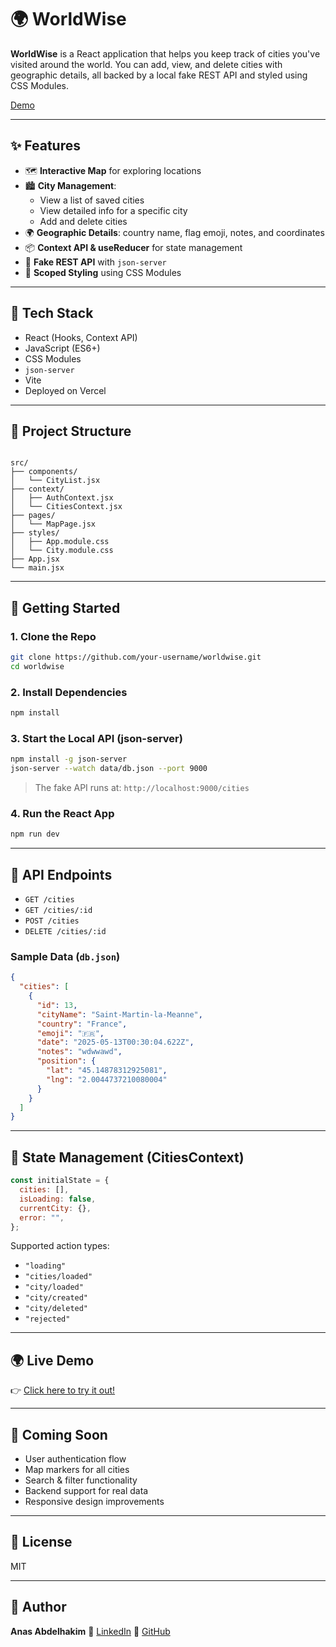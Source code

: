 
# 🌍 WorldWise

**WorldWise** is a React application that helps you keep track of cities you've visited around the world. You can add, view, and delete cities with geographic details, all backed by a local fake REST API and styled using CSS Modules.

[Demo](https://world-wise-three-rho.vercel.app/)

---

## ✨ Features

- 🗺️ **Interactive Map** for exploring locations
- 🏙️ **City Management**:
  - View a list of saved cities
  - View detailed info for a specific city
  - Add and delete cities
- 🌍 **Geographic Details**: country name, flag emoji, notes, and coordinates
- 📦 **Context API & useReducer** for state management
- 🔄 **Fake REST API** with `json-server`
- 🎨 **Scoped Styling** using CSS Modules

---

## 🧱 Tech Stack

- React (Hooks, Context API)
- JavaScript (ES6+)
- CSS Modules
- `json-server`
- Vite
- Deployed on Vercel

---

## 📁 Project Structure

```

src/
├── components/
│   └── CityList.jsx
├── context/
│   ├── AuthContext.jsx
│   └── CitiesContext.jsx
├── pages/
│   └── MapPage.jsx
├── styles/
│   ├── App.module.css
│   └── City.module.css
├── App.jsx
└── main.jsx

````

---

## 🚀 Getting Started

### 1. Clone the Repo

```bash
git clone https://github.com/your-username/worldwise.git
cd worldwise
````

### 2. Install Dependencies

```bash
npm install
```

### 3. Start the Local API (json-server)

```bash
npm install -g json-server
json-server --watch data/db.json --port 9000
```

> The fake API runs at: `http://localhost:9000/cities`

### 4. Run the React App

```bash
npm run dev
```

---

## 📡 API Endpoints

* `GET /cities`
* `GET /cities/:id`
* `POST /cities`
* `DELETE /cities/:id`

### Sample Data (`db.json`)

```json
{
  "cities": [
    {
      "id": 13,
      "cityName": "Saint-Martin-la-Meanne",
      "country": "France",
      "emoji": "🇫🇷",
      "date": "2025-05-13T00:30:04.622Z",
      "notes": "wdwwawd",
      "position": {
        "lat": "45.14878312925081",
        "lng": "2.0044737210080004"
      }
    }
  ]
}
```

---

## 🧠 State Management (CitiesContext)

```js
const initialState = {
  cities: [],
  isLoading: false,
  currentCity: {},
  error: "",
};
```

Supported action types:

* `"loading"`
* `"cities/loaded"`
* `"city/loaded"`
* `"city/created"`
* `"city/deleted"`
* `"rejected"`

---

## 🌍 Live Demo

👉 [Click here to try it out!](https://world-wise-three-rho.vercel.app/app/cities)

---

## 🧪 Coming Soon

* User authentication flow
* Map markers for all cities
* Search & filter functionality
* Backend support for real data
* Responsive design improvements

---

## 🧾 License

MIT

---

## 👤 Author

**Anas Abdelhakim**
🔗 [LinkedIn](https://www.linkedin.com/in/anas-abdelhakim-548aa5268)
🐙 [GitHub](https://github.com/anasabdelhakim)


